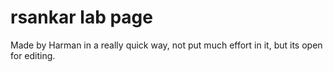 # rsankar lab page

Made by Harman in a really quick way, not put much effort in it, but its open for editing.

